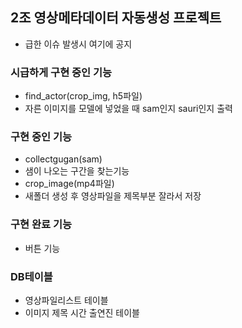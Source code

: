 ## 2조 영상메타데이터 자동생성 프로젝트
* 급한 이슈 발생시 여기에 공지

### 시급하게 구현 중인 기능
* find_actor(crop_img, h5파일)
 * 자른 이미지를 모델에 넣었을 때 sam인지 sauri인지 출력

### 구현 중인 기능
* collectgugan(sam)
 * 샘이 나오는 구간을 찾는기능
* crop_image(mp4파일)
 * 새폴더 생성 후 영상파일을 제목부분 잘라서 저장

### 구현 완료 기능
* 버튼 기능

### DB테이블
* 영상파일리스트 테이블
* 이미지 제목 시간 출연진 테이블
